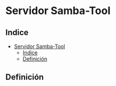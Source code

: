 # Servidor Samba-Tool 

## Indice 
- [Servidor Samba-Tool](#servidor-samba-tool)
	- [Indice](#indice)
	- [Definición](#definición)


## Definición



